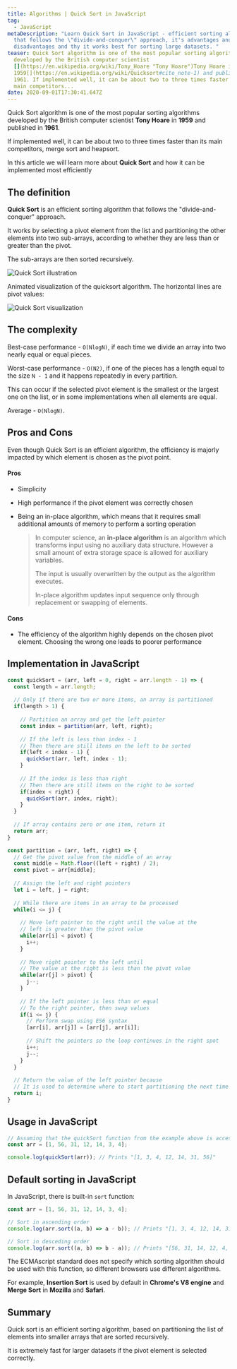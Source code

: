 ```yaml
---
title: Algorithms | Quick Sort in JavaScript
tag:
  - JavaScript
metaDescription: "Learn Quick Sort in JavaScript - efficient sorting algorithm
  that follows the \"divide-and-conquer\" approach, it's advantages and
  disadvantages and thy it works best for sorting large datasets. "
teaser: Quick Sort algorithm is one of the most popular sorting algorithms
  developed by the British computer scientist
  [](https://en.wikipedia.org/wiki/Tony_Hoare "Tony Hoare")Tony Hoare in
  1959[](https://en.wikipedia.org/wiki/Quicksort#cite_note-1) and published in
  1961. If implemented well, it can be about two to three times faster than its
  main competitors...
date: 2020-09-01T17:30:41.647Z
---
```

Quick Sort algorithm is one of the most popular sorting algorithms developed by the British computer scientist [](https://en.wikipedia.org/wiki/Tony_Hoare "Tony Hoare")**Tony Hoare** in **1959[](https://en.wikipedia.org/wiki/Quicksort#cite_note-1)** and published in **1961**.

If implemented well, it can be about two to three times faster than its main competitors, merge sort and heapsort.

In this article we will learn more about **Quick Sort** and how it can be implemented most efficiently

## The definition

**Quick Sort** is an efficient sorting algorithm that follows the "divide-and-conquer" approach.

It works by selecting a pivot element from the list and partitioning the other elements into two sub-arrays, according to whether they are less than or greater than the pivot. 

The sub-arrays are then sorted recursively.

![Quick Sort illustration](/img/quicksort-example.gif "Quick Sort illustration")

Animated visualization of the quicksort algorithm. The horizontal lines are pivot values:

![Quick Sort visualization](/img/sorting_quicksort_anim.gif "Quick Sort visualization")

## The complexity

Best-case performance - `O(NlogN)`, if each time we divide an array into two nearly equal or equal pieces.

Worst-case performance - `O(N2)`, if one of the pieces has a length equal to the size `N - 1` and it happens repeatedly in every partition.

This can occur if the selected pivot element is the smallest or the largest one on the list, or in some implementations when all elements are equal.

Average - `O(NlogN)`.

## Pros and Cons

Even though Quick Sort is an efficient algorithm, the efficiency is majorly impacted by which element is chosen as the pivot point.

#### Pros

* Simplicity
* High performance if the pivot element was correctly chosen 
* Being an in-place algorithm, which means that it requires small additional amounts of memory to perform a sorting operation

  > In computer science, an **in-place algorithm** is an algorithm which transforms input using no auxiliary data structure. However a small amount of extra storage space is allowed for auxiliary variables. 
  >
  > The input is usually overwritten by the output as the algorithm executes. 
  >
  > In-place algorithm updates input sequence only through replacement or swapping of elements.

#### Cons

* The efficiency of the algorithm highly depends on the chosen pivot element. Choosing the wrong one leads to poorer performance

## Implementation in JavaScript

```javascript
const quickSort = (arr, left = 0, right = arr.length - 1) => {
  const length = arr.length;
  
  // Only if there are two or more items, an array is partitioned
  if(length > 1) {
    
    // Partition an array and get the left pointer
    const index = partition(arr, left, right);
    
    // If the left is less than index - 1
    // Then there are still items on the left to be sorted
    if(left < index - 1) {
      quickSort(arr, left, index - 1);
    }
    
    // If the index is less than right
    // Then there are still items on the right to be sorted
    if(index < right) {
      quickSort(arr, index, right);
    }
  }
  
  // If array contains zero or one item, return it
  return arr;
}

const partition = (arr, left, right) => {
  // Get the pivot value from the middle of an array
  const middle = Math.floor((left + right) / 2);
  const pivot = arr[middle];
  
  // Assign the left and right pointers
  let i = left, j = right;
  
  // While there are items in an array to be processed
  while(i <= j) {
    
    // Move left pointer to the right until the value at the
    // left is greater than the pivot value
    while(arr[i] < pivot) {
      i++;
    }
    
    // Move right pointer to the left until
    // The value at the right is less than the pivot value
    while(arr[j] > pivot) {
      j--;
    }
    
    // If the left pointer is less than or equal
    // To the right pointer, then swap values
    if(i <= j) {
      // Perform swap using ES6 syntax
      [arr[i], arr[j]] = [arr[j], arr[i]];
      
      // Shift the pointers so the loop continues in the right spot
      i++;
      j--;
    }
  }
    
  // Return the value of the left pointer because
  // It is used to determine where to start partitioning the next time
  return i;
}
```

## Usage in JavaScript

```javascript
// Assuming that the quickSort function from the example above is accessible
const arr = [1, 56, 31, 12, 14, 3, 4];

console.log(quickSort(arr)); // Prints "[1, 3, 4, 12, 14, 31, 56]"
```

## Default sorting in JavaScript

In JavaScript, there is built-in `sort` function:

```javascript
const arr = [1, 56, 31, 12, 14, 3, 4];

// Sort in ascending order
console.log(arr.sort((a, b) => a - b)); // Prints "[1, 3, 4, 12, 14, 31, 56]"

// Sort in desceding order
console.log(arr.sort((a, b) => b - a)); // Prints "[56, 31, 14, 12, 4, 3, 1]"
```

The ECMAscript standard does not specify which sorting algorithm should be used with this function, so different browsers use different algorithms.

For example, **Insertion Sort** is used by default in **Chrome's V8 engine** and **Merge Sort** in **Mozilla** and **Safari**.

## Summary

Quick sort is an efficient sorting algorithm, based on partitioning the list of elements into smaller arrays that are sorted recursively.

It is extremely fast for larger datasets if the pivot element is selected correctly.